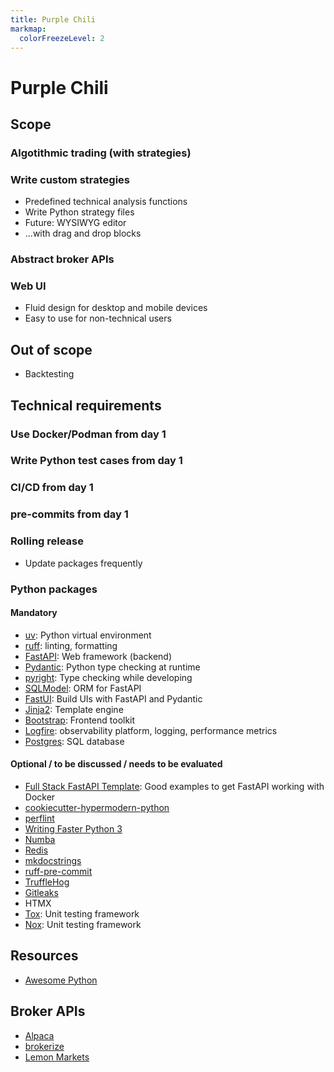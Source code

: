 ```yaml
---
title: Purple Chili
markmap:
  colorFreezeLevel: 2
---
```


# Purple Chili

## Scope

### Algotithmic trading (with strategies)

### Write custom strategies

- Predefined technical analysis functions
- Write Python strategy files
- Future: WYSIWYG editor
- ...with drag and drop blocks

### Abstract broker APIs

### Web UI

- Fluid design for desktop and mobile devices
- Easy to use for non-technical users

## Out of scope

- Backtesting

## Technical requirements

### Use Docker/Podman from day 1

### Write Python test cases from day 1

### CI/CD from day 1

### pre-commits from day 1

### Rolling release

- Update packages frequently

### Python packages

#### Mandatory

- [uv](https://github.com/astral-sh/uv): Python virtual environment
- [ruff](https://github.com/astral-sh/ruff): linting, formatting
- [FastAPI](https://github.com/tiangolo/fastapi): Web framework (backend)
- [Pydantic](https://github.com/pydantic/pydantic): Python type checking at runtime
- [pyright](https://github.com/microsoft/pyright): Type checking while developing
- [SQLModel](https://github.com/tiangolo/sqlmodel): ORM for FastAPI
- [FastUI](https://github.com/pydantic/FastUI): Build UIs with FastAPI and Pydantic
- [Jinja2](https://github.com/pallets/jinja/): Template engine
- [Bootstrap](https://getbootstrap.com/): Frontend toolkit
- [Logfire](https://pydantic.dev/logfire): observability platform, logging, performance metrics
- [Postgres](https://github.com/postgres/postgres): SQL database

#### Optional / to be discussed / needs to be evaluated

- [Full Stack FastAPI Template](https://github.com/tiangolo/full-stack-fastapi-template): Good examples to get FastAPI working with Docker
- [cookiecutter-hypermodern-python](https://github.com/cjolowicz/cookiecutter-hypermodern-python)
- [perflint](https://github.com/tonybaloney/perflint)
- [Writing Faster Python 3](https://github.com/switowski/writing-faster-python3)
- [Numba](https://github.com/numba/numba)
- [Redis](https://github.com/redis/redis)
- [mkdocstrings](https://github.com/mkdocstrings/mkdocstrings)
- [ruff-pre-commit](https://github.com/astral-sh/ruff-pre-commit)
- [TruffleHog](https://github.com/trufflesecurity/trufflehog)
- [Gitleaks](https://github.com/gitleaks/gitleaks)
- HTMX
- [Tox](https://github.com/tox-dev/tox): Unit testing framework
- [Nox](https://github.com/wntrblm/nox): Unit testing framework

## Resources

- [Awesome Python](https://github.com/vinta/awesome-python)

## Broker APIs

- [Alpaca](https://alpaca.markets/)
- [brokerize](https://brokerize.com/)
- [Lemon Markets](https://www.lemon.markets/)